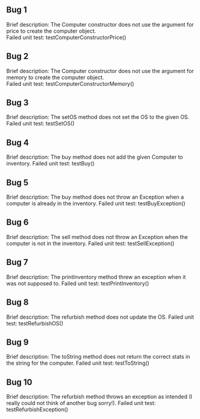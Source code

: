 ## Bug 1
Brief description: The Computer constructor does not use the argument for price to create the computer object.  
Failed unit test: testComputerConstructorPrice()

## Bug 2
Brief description: The Computer constructor does not use the argument for memory to create the computer object.  
Failed unit test: testComputerConstructorMemory()

## Bug 3
Brief description: The setOS method does not set the OS to the given OS.
Failed unit test: testSetOS()

## Bug 4
Brief description: The buy method does not add the given Computer to inventory. 
Failed unit test: testBuy()

## Bug 5
Brief description: The buy method does not throw an Exception when a computer is already in the inventory.
Failed unit test: testBuyException()

## Bug 6
Brief description: The sell method does not throw an Exception when the computer is not in the inventory.
Failed unit test: testSellException()

## Bug 7
Brief description: The printInventory method threw an exception when it was not supposed to.
Failed unit test: testPrintInventory()

## Bug 8
Brief description:  The refurbish method does not update the OS.
Failed unit test: testRefurbishOS()

## Bug 9
Brief description: The toString method does not return the correct stats in the string for the computer.
Failed unit test: testToString()

## Bug 10
Brief description: The refurbish method throws an exception as intended (I really could not think of another bug sorry!).
Failed unit test: testRefurbishException() 
